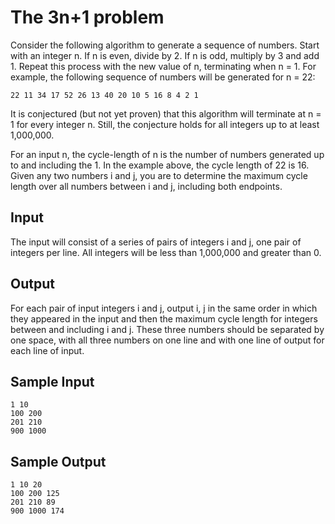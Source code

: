 # The 3n+1 problem

Consider the following algorithm to generate a sequence of numbers. Start with an integer n. If n is even, divide by 2. If n is odd, multiply by 3 and add 1. Repeat this process with the new value of n, terminating when n = 1. For example, the following sequence of numbers will be generated for n = 22:

    22 11 34 17 52 26 13 40 20 10 5 16 8 4 2 1

It is conjectured (but not yet proven) that this algorithm will terminate at n = 1 for every integer n. Still, the conjecture holds for all integers up to at least 1,000,000.

For an input n, the cycle-length of n is the number of numbers generated up to and including the 1. In the example above, the cycle length of 22 is 16. Given any two numbers i and j, you are to determine the maximum cycle length over all numbers between i and j, including both endpoints.

## Input

The input will consist of a series of pairs of integers i and j, one pair of integers per line. All integers will be less than 1,000,000 and greater than 0.

## Output

For each pair of input integers i and j, output i, j in the same order in which they appeared in the input and then the maximum cycle length for integers between and including i and j. These three numbers should be separated by one space, with all three numbers on one line and with one line of output for each line of input.

## Sample Input

    1 10
    100 200
    201 210
    900 1000

## Sample Output

    1 10 20
    100 200 125
    201 210 89
    900 1000 174
